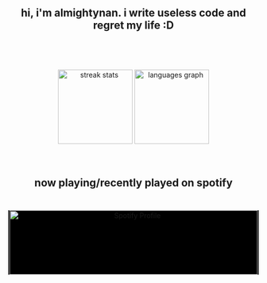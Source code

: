 <br></br>
<h2 align="center">hi, i'm almightynan. i write useless code and regret my life :D<br></br></h2>
<br></br>

<div align="center">
  <img src="https://github-readme-streak-stats.herokuapp.com/?user=almightynan&theme=dark" height="150" alt="streak stats" />
  <img src="https://github-readme-stats.vercel.app/api/top-langs?username=almightynan&locale=en&layout=compact&card_width=320&langs_count=7&theme=dark" height="150" alt="languages graph" />
</div>
<br><br>
<h2 align="center">now playing/recently played on spotify<br></br></h2>

<div align="center" style="background-color: black;">
<img src="https://spotify-github-profile.kittinanx.com/api/view.svg?uid=knik70glitv30ikle6x0cyqpc&cover_image=true&theme=natemoo-re&show_offline=false&background_color=121212&interchange=true&bar_color_cover=true&bar_color=53b14f" height="130" width=500 alt="Spotify Profile" /> 
</div>

<br></br>

